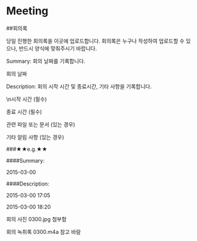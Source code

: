 # Meeting
##회의록

당일 진행한 회의록을 이곳에 업로드합니다.
회의록은 누구나 작성하여 업로드할 수 있으나, 반드시 양식에 맞춰주시기 바랍니다.

Summary: 회의 날짜를 기록합니다.

회의 날짜


Description: 회의 시작 시간 및 종료시간, 기타 사항을 기록합니다.

\n시작 시간 (필수)

종료 시간 (필수)

관련 파일 또는 문서 (있는 경우)

기타 알림 사항 (있는 경우)




###★★e.g.★★

####Summary:

2015-03-00


####Description:

2015-03-00 17:05

2015-03-00 18:20

회의 사진 0300.jpg 첨부함

회의 녹취록 0300.m4a 참고 바람
